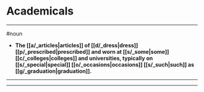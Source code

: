 # Academicals
---
#noun
- **The [[a/_articles|articles]] of [[d/_dress|dress]] [[p/_prescribed|prescribed]] and worn at [[s/_some|some]] [[c/_colleges|colleges]] and universities, typically on [[s/_special|special]] [[o/_occasions|occasions]] [[s/_such|such]] as [[g/_graduation|graduation]].**
---
---
